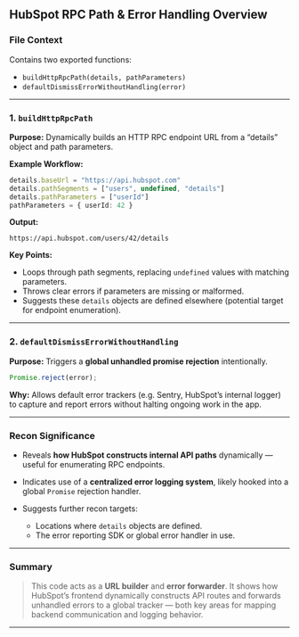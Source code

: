 ## HubSpot RPC Path & Error Handling Overview

### **File Context**

Contains two exported functions:

* `buildHttpRpcPath(details, pathParameters)`
* `defaultDismissErrorWithoutHandling(error)`

---

### **1. `buildHttpRpcPath`**

**Purpose:**
Dynamically builds an HTTP RPC endpoint URL from a “details” object and path parameters.

**Example Workflow:**

```ts
details.baseUrl = "https://api.hubspot.com"
details.pathSegments = ["users", undefined, "details"]
details.pathParameters = ["userId"]
pathParameters = { userId: 42 }
```

**Output:**

```
https://api.hubspot.com/users/42/details
```

**Key Points:**

* Loops through path segments, replacing `undefined` values with matching parameters.
* Throws clear errors if parameters are missing or malformed.
* Suggests these `details` objects are defined elsewhere (potential target for endpoint enumeration).

---

### **2. `defaultDismissErrorWithoutHandling`**

**Purpose:**
Triggers a **global unhandled promise rejection** intentionally.

```ts
Promise.reject(error);
```

**Why:**
Allows default error trackers (e.g. Sentry, HubSpot’s internal logger) to capture and report errors without halting ongoing work in the app.

---

### **Recon Significance**

* Reveals **how HubSpot constructs internal API paths** dynamically — useful for enumerating RPC endpoints.
* Indicates use of a **centralized error logging system**, likely hooked into a global `Promise` rejection handler.
* Suggests further recon targets:

  * Locations where `details` objects are defined.
  * The error reporting SDK or global error handler in use.

---

### **Summary**

> This code acts as a **URL builder** and **error forwarder**.
> It shows how HubSpot’s frontend dynamically constructs API routes and forwards unhandled errors to a global tracker — both key areas for mapping backend communication and logging behavior.

---
